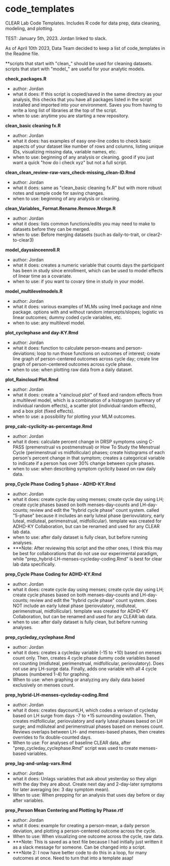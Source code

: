 # code_templates
CLEAR Lab Code Templates. Includes R code for data prep, data cleaning, modeling, and plotting.

TEST: January 5th, 2023. Jordan linked to slack.

As of April 10th 2023, Data Team decided to keep a list of code_templates in the Readme file.

**scripts that start with "clean_" should be used for cleaning datasets. scripts that start with "model_" are useful for your analytic models. 

**check_packages.R**
- author: Jordan
- what it does: If this script is copied/saved in the same directory as your analysis, this checks that you have all packages listed in the script installed and imported into your environment. Saves you from having to write a long list of libraries at the top of the script.
- when to use: anytime you are starting a new repository.

**clean_basic cleaning fx.R**
- author: Jordan
- what it does: has examples of easy one-line codes to check basic aspects of your dataset like number of rows and columns, listing unique IDs, visualizing missing data, variable names, etc.
- when to use: beginning of any analysis or cleaning. good if you just want a quick "how do i check xyz" but not a full script. 

**clean_clean_review-raw-vars_check-missing_clean-ID.Rmd**
- author: Jordan
- what it does: same as "clean_basic cleaning fx.R" but with more robust notes and sample code for saving changes.
- when to use: beginning of any analysis or cleaning. 

**clean_Variables_ Format.Rename.Remove.Merge.R**
- author: Jordan
- what it does: lists common functions/edits you may need to make to datasets before they can be merged. 
- when to use: Before merging datasets (such as daily-to-trait, or clear2-to-clear3)

**model_dayssinceenroll.R**
- author: Jordan
- what it does: creates a numeric variable that counts days the participant has been in study since enrollment, which can be used to model effects of linear time as a covariate.
- when to use: if you want to covary time in study in your model.

**model_multilevelmodels.R**
- author: Jordan
- what it does: various examples of MLMs using lme4 package and nlme package. options with and without random intercepts/slopes; logistic vs linear outcomes; dummy coded cycle variables, etc.
- when to use: any multilevel model.

**plot_cyclephase and day-KY.Rmd**
- author: Jordan
- what it does: function to calculate person-means and person-deviations; loop to run those functions on outcomes of interest; create line graph of person-centered outcomes across cycle day; create line graph of person-centered outcomes across cycle phase.
- when to use: when plotting raw data from a daily dataset. 

**plot_Raincloud Plot.Rmd**
- author: Jordan
- what it does: create a "raincloud plot" of fixed and random effects from a multilevel model, which is a combination of a histogram (summary of individual random effects), a scatter plot (individual random effects), and a box plot (fixed effects).
- when to use: a possibility for plotting your MLM outcomes.

**prep_calc-cyclicity-as-percentage.Rmd**
- author: Jordan
- what it does: calculate percent change in DRSP symptoms using C-PASS (premenstrual vs postmenstrual) or How To Study the Menstrual Cycle (perimenstrual vs midfollicular) phases; create histograms of each person's percent change in that symptom; creates a categorical variable to indicate if a person has over 30% change between cycle phases.
- when to use: when describing symptom cyclicity based on raw daily data. 

**prep_Cycle Phase Coding 5 phase - ADHD-KY.Rmd**
- author: Jordan
- what it does: create cycle day using menses; create cycle day using LH; create cycle phases based on both menses-day-counts and LH-day-counts; review and edit the "hybrid cycle phase" count system. called "5-phase" because it includes an early luteal phase (periovulatory, early luteal, midluteal, perimenstrual, midfollicular). template was created for ADHD-KY Collaboration, but can be renamed and used for any CLEAR lab data.
- when to use: after daily dataset is fully clean, but before running analyses.
- ***Note: After reviewing this script and the other ones, I think this may be best for collaborations that do not use our experimental paradigm, while "prep_hybrid-LH-menses-cycleday-coding.Rmd" is best for clear lab data specifically.

**prep_Cycle Phase Coding for ADHD-KY.Rmd**
- author: Jordan
- what it does: create cycle day using menses; create cycle day using LH; create cycle phases based on both menses-day-counts and LH-day-counts; review and edit the "hybrid cycle phase" count system. does NOT include an early luteal phase (periovulatory, midluteal, perimenstrual, midfollicular). template was created for ADHD-KY Collaboration, but can be renamed and used for any CLEAR lab data.
- when to use: after daily dataset is fully clean, but before running analyses.

**prep_cycleday_cyclephase.Rmd**
- author: Jordan
- what it does: creates a cycleday variable (-15 to +10) based on menses count only. Then, creates 4 cycle phase dummy code variables based on counting (midluteal, perimenstrual, midfollicular, periovulatory). Does not use any LH-surge data. Finally, adds one variable with all 4 cycle phases (numbered 1-4) for graphing.
- When to use: when graphing or analyzing any daily data based exclusively on menses count.

**prep_hybrid-LH-menses-cycleday-coding.Rmd**
- author: Jordan
- what it does: creates daycountLH, which codes a verison of cycleday based on LH surge from days -7 to +15 surrounding ovulation.  Then, creates midfollicular, periovulatory and early luteal phases baesd on LH surge; and mdiluteal and perimenstrual phases based on menses count. Reviews overlaps between LH- and menses-based phases, then creates overrides to fix double-counted days.
- When to use: For analyses of baseline CLEAR data, after "prep_cycleday_cyclephase.Rmd" script was used to create menses-based variables. 

**prep_lag-and-unlag-vars.Rmd**
- author: Jordan
- what it does: Unlags variables that ask about yesterday so they align with the day they are about. Create next day and 2-day-later symptoms for later averaging (ex: 3 day symptom mean).
- When to use: When prepping for an analysis that uses day before or day after variables.

**prep_Person Mean Centering and Plotting by Phase.rtf**
- author: Jordan
- what it does: example for creating a person-mean, a daily person deviation, and plotting a person-centered outcome across the cycle.
- When to use: When visualizing one outcome across the cycle, raw data.
- ***Note: This is saved as a text file because I had initlally just written it as a slack message for someone. Can be changed into a script.
- ***Note 2: I now have better code to do this in a loop, for many outcomes at once. Need to turn that into a template asap! 
